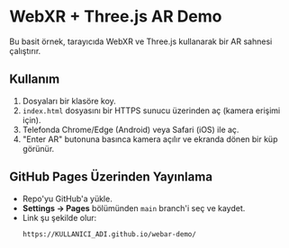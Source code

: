 # WebXR + Three.js AR Demo

Bu basit örnek, tarayıcıda WebXR ve Three.js kullanarak bir AR sahnesi çalıştırır.

## Kullanım
1. Dosyaları bir klasöre koy.
2. `index.html` dosyasını bir HTTPS sunucu üzerinden aç (kamera erişimi için).
3. Telefonda Chrome/Edge (Android) veya Safari (iOS) ile aç.
4. "Enter AR" butonuna basınca kamera açılır ve ekranda dönen bir küp görünür.

## GitHub Pages Üzerinden Yayınlama
- Repo'yu GitHub'a yükle.
- **Settings → Pages** bölümünden `main` branch'i seç ve kaydet.
- Link şu şekilde olur:
  ```
  https://KULLANICI_ADI.github.io/webar-demo/
  ```
